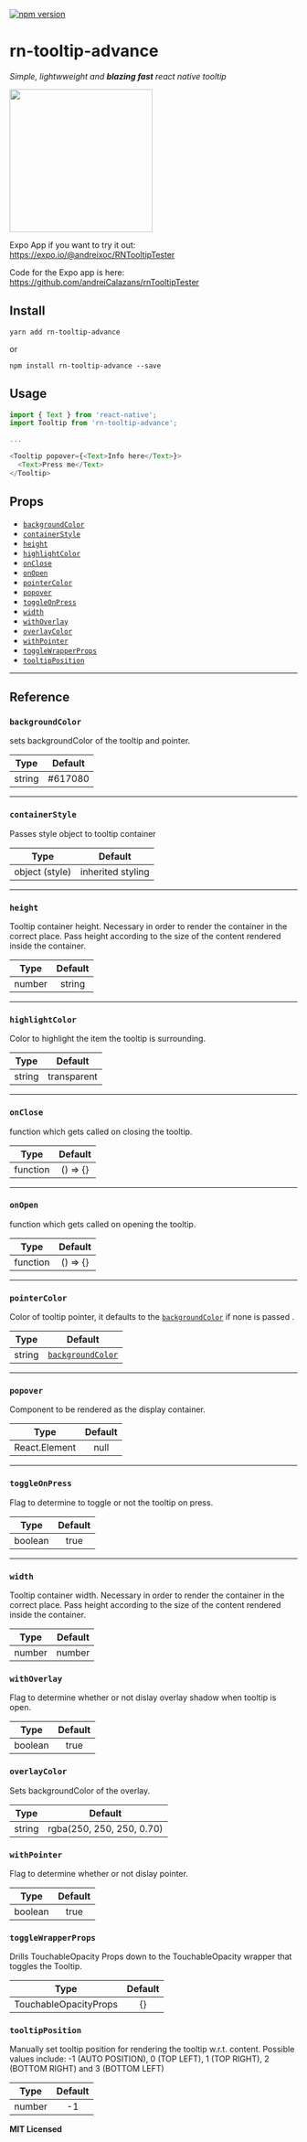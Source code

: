 
[![npm version](https://badge.fury.io/js/rn-tooltip.svg)](https://badge.fury.io/js/rn-tooltip)


# rn-tooltip-advance

*Simple, lightwweight and **blazing fast** react native tooltip*


<img src="./tooltipExample.gif" width='250' />

Expo App if you want to try it out: https://expo.io/@andreixoc/RNTooltipTester

Code for the Expo app is here: https://github.com/andreiCalazans/rnTooltipTester

## Install

`yarn add rn-tooltip-advance`

or

`npm install rn-tooltip-advance --save`



## Usage

```js
import { Text } from 'react-native';
import Tooltip from 'rn-tooltip-advance';

...

<Tooltip popover={<Text>Info here</Text>}>
  <Text>Press me</Text>
</Tooltip>
```

## Props

* [`backgroundColor`](#backgroundcolor)
* [`containerStyle`](#containerStyle)
* [`height`](#height)
* [`highlightColor`](#highlightColor)
* [`onClose`](#onClose)
* [`onOpen`](#onOpen)
* [`pointerColor`](#pointerColor)
* [`popover`](#popover)
* [`toggleOnPress`](#toggleOnPress)
* [`width`](#width)
* [`withOverlay`](#withOverlay)
* [`overlayColor`](#withOverlay)
* [`withPointer`](#withPointer)
* [`toggleWrapperProps`](#toggleWrapperProps)
* [`tooltipPosition`](#tooltipPosition)

---

## Reference

### `backgroundColor`

sets backgroundColor of the tooltip and pointer.

|  Type  | Default |
| :----: | :-----: |
| string | #617080 |

---

### `containerStyle`

Passes style object to tooltip container

|      Type      |      Default      |
| :------------: | :---------------: |
| object (style) | inherited styling |

---

### `height`

Tooltip container height. Necessary in order to render the container in the
correct place. Pass height according to the size of the content rendered inside
the container.

|  Type  | Default |
| :----: | :-----: |
| number | string |   40    |

---

### `highlightColor`

Color to highlight the item the tooltip is surrounding.

|  Type  |   Default   |
| :----: | :---------: |
| string | transparent |

---

### `onClose`

function which gets called on closing the tooltip.

|   Type   | Default  |
| :------: | :------: |
| function | () => {} |

---

### `onOpen`

function which gets called on opening the tooltip.

|   Type   | Default  |
| :------: | :------: |
| function | () => {} |

---

### `pointerColor`

Color of tooltip pointer, it defaults to the
[`backgroundColor`](#backgroundcolor) if none is passed .

|  Type  |                Default                |
| :----: | :-----------------------------------: |
| string | [`backgroundColor`](#backgroundcolor) |

---

### `popover`

Component to be rendered as the display container.

|     Type      | Default |
| :-----------: | :-----: |
| React.Element |  null   |

---

### `toggleOnPress`

Flag to determine to toggle or not the tooltip on press.

|  Type   | Default |
| :-----: | :-----: |
| boolean |  true   |

---

### `width`

Tooltip container width. Necessary in order to render the container in the
correct place. Pass height according to the size of the content rendered inside
the container.

|  Type  | Default |
| :----: | :-----: |
| number | number |   150   |

### `withOverlay`

Flag to determine whether or not dislay overlay shadow when tooltip is open.

|  Type   | Default |
| :-----: | :-----: |
| boolean |  true   |

### `overlayColor`

Sets backgroundColor of the overlay.

|  Type   | Default |
| :-----: | :-----: |
| string  |  rgba(250, 250, 250, 0.70)   |

### `withPointer`

Flag to determine whether or not dislay pointer.

|  Type   | Default |
| :-----: | :-----: |
| boolean |  true   |

### `toggleWrapperProps`

Drills TouchableOpacity Props down to the TouchableOpacity wrapper that toggles the Tooltip.

|      Type      |      Default      |
| :------------: | :---------------: |
| TouchableOpacityProps | {} |

### `tooltipPosition`

Manually set tooltip position for rendering the tooltip w.r.t. content. Possible values include:
-1 (AUTO POSITION), 0 (TOP LEFT), 1 (TOP RIGHT), 2 (BOTTOM RIGHT) and 3 (BOTTOM LEFT)

|   Type   | Default |
| :------: | :-----: |
|  number  |   -1    |


**MIT Licensed**